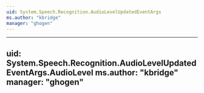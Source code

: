 ```yaml
---
uid: System.Speech.Recognition.AudioLevelUpdatedEventArgs
ms.author: "kbridge"
manager: "ghogen"
---
```


---
uid: System.Speech.Recognition.AudioLevelUpdatedEventArgs.AudioLevel
ms.author: "kbridge"
manager: "ghogen"
---
